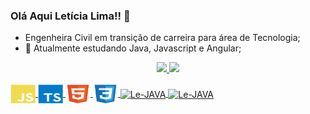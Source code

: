 ### Olá Aqui Letícia Lima!! 👋 

- Engenheira Civil em transição de carreira para área de Tecnologia;
- 🌱 Atualmente estudando Java, Javascript e Angular;

<div align="center">
  <a href="https://github.com/leticialima-dev">
  <img height="180em" src="https://github-readme-stats.vercel.app/api?username=leticialima-dev&show_icons=true&theme=dracula&include_all_commits=true&count_private=true"/>
  <img height="180em" src="https://github-readme-stats.vercel.app/api/top-langs/?username=leticialima-dev&layout=compact&langs_count=7&theme=dracula"/>
  </div>
  <div style="display: inline_block"><br>
  <img align="center" alt="Le-Js" height="30" width="40" src="https://raw.githubusercontent.com/devicons/devicon/master/icons/javascript/javascript-plain.svg">
  <img align="center" alt="Le-Ts" height="30" width="40" src="https://raw.githubusercontent.com/devicons/devicon/master/icons/typescript/typescript-plain.svg">
  <img align="center" alt="Le-HTML" height="30" width="40" src="https://raw.githubusercontent.com/devicons/devicon/master/icons/html5/html5-original.svg">
  <img align="center" alt="Le-CSS" height="30" width="40" src="https://raw.githubusercontent.com/devicons/devicon/master/icons/css3/css3-original.svg">
  <img align="center" alt="Le-JAVA" height="30" width="40" <img src="https://cdn.jsdelivr.net/gh/devicons/devicon/icons/angularjs/angularjs-original.svg" />
   <img align="center" alt="Le-JAVA" height="30" width="40" <img src="https://cdn.jsdelivr.net/gh/devicons/devicon/icons/java/java-original-wordmark.svg" />
</div>
